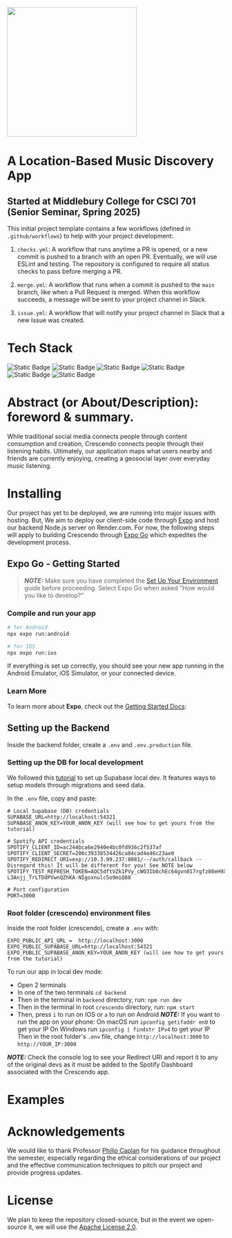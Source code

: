 
<img src="https://github.com/user-attachments/assets/a3055d34-0123-4097-95d8-8c633e1bbde5" width="300" />

# A Location-Based Music Discovery App


## Started at Middlebury College for CSCI 701 (Senior Seminar, Spring 2025)

This initial project template contains a few workflows (defined in `.github/workflows`) to help with your project development:

1. `checks.yml`: A workflow that runs anytime a PR is opened, or a new commit is pushed to a branch with an open PR. Eventually, we will use ESLint and testing. The repository is configured to require all status checks to pass before merging a PR.

2. `merge.yml`: A workflow that runs when a commit is pushed to the `main` branch, like when a Pull Request is merged. When this workflow succeeds, a message will be sent to your project channel in Slack.

3. `issue.yml`: A workflow that will notify your project channel in Slack that a new Issue was created.

# Tech Stack

![Static Badge](https://img.shields.io/badge/React%20Native-%2361DBFB?logo=React&labelColor=black)
![Static Badge](https://img.shields.io/badge/Expo-%23ffffff?logo=Expo&labelColor=black)
![Static Badge](https://img.shields.io/badge/PostgreSQL-%23326790?logo=PostgreSQL&labelColor=D3D3D3)
![Static Badge](https://img.shields.io/badge/Supabase-black?logo=Supabase&labelColor=black&color=%2340CE8D)
![Static Badge](https://img.shields.io/badge/Express-black?logo=Express)
![Static Badge](https://img.shields.io/badge/Node.js-red?logo=Node.js&labelColor=%23505050&color=%235E9F4E)


# Abstract (or About/Description): foreword & summary.
While traditional social media connects people through content consumption and creation, Crescendo connects people through their listening habits. 
Ultimately, our application maps what users nearby and friends are currently enjoying, creating a geosocial layer over everyday music listening.

# Installing

Our project has yet to be deployed, we are running into major issues with hosting. But, We aim to deploy our client-side code through [Expo](https://docs.expo.dev/build/setup/) and host our backend Node.js server on Render.com.
For now, the following steps will apply to building Crescendo through [Expo Go](https://expo.dev/go) which expedites the development process.

## Expo Go - Getting Started

> **_NOTE:_** Make sure you have completed the [Set Up Your Environment](https://docs.expo.dev/get-started/set-up-your-environment/) guide before proceeding. Select Expo Go when asked "How would you like to develop?"


### Compile and run your app

```sh
# for Android
npx expo run:android

# for IOS
npx expo run:ios
```

If everything is set up correctly, you should see your new app running in the Android Emulator, iOS Simulator, or your connected device.

### Learn More

To learn more about **Expo**, check out the [Getting Started Docs](https://docs.expo.dev/get-started/introduction/):

## Setting up the Backend

Inside the backend folder, create a ```.env``` and ```.env.production``` file.

### Setting up the DB for local development

We followed this [tutorial](https://www.youtube.com/watch?v=BceVcpiOlKM&t=719s) to set up Supabase local dev.
It features ways to setup models through migrations and seed data.

In the ```.env``` file, copy and paste:

```
# Local Supabase (DB) credentials
SUPABASE_URL=http://localhost:54321
SUPABASE_ANON_KEY=YOUR_ANON_KEY (will see how to get yours from the tutorial)

# Spotify API credentials
SPOTIFY_CLIENT_ID=ac244bca6e2940e4bc0fd936c2f537af
SPOTIFY_CLIENT_SECRET=200c39338534426ca84cad4e46c23ae0
SPOTIFY_REDIRECT_URI=exp://10.3.99.237:8081/--/auth/callback -- Disregard this! It will be different for you! See NOTE below
SPOTIFY_TEST_REFRESH_TOKEN=AQC5dftVZk1PVy_cWO3Ib0chEc64gvn017rgfz80eH9X43hRXIlIdPHQdm74ezC44HCO0G2cvv7rpANQOY1koQ72YX-L3Anjj_TrLTDdPVwnQZhKA-NIgoxnulc5o9miQ88

# Port configuration
PORT=3000
```

### Root folder (crescendo) environment files

Inside the root folder (crescendo), create a ```.env``` with:
```
EXPO_PUBLIC_API_URL =  http://localhost:3000 
EXPO_PUBLIC_SUPABASE_URL=http://localhost:54321
EXPO_PUBLIC_SUPABASE_ANON_KEY=YOUR_ANON_KEY (will see how to get yours from the tutorial)
```

To run our app in local dev mode:
* Open 2 terminals
* In one of the two terminals ```cd backend```
* Then in the terminal in ```backend``` directory, run: ```npm run dev```
* Then in the terminal in root ```crescendo``` directory, run: ```npm start```
* Then, press ```i``` to run on IOS or ```a``` to run on Android
**_NOTE:_** If you want to run the app on your phone:
  On macOS run ```ipconfig getifaddr en0``` to get your IP
  On Windows run ```ipconfig | findstr IPv4``` to get your IP
  Then in the root folder's ```.env``` file, change ```http://localhost:3000``` to ```http://YOUR_IP:3000```


**_NOTE:_** Check the console log to see your Redirect URI and report it to any of the original devs as it must be added to the Spotify Dashboard associated with the Crescendo app.


# Examples


# Acknowledgements
We would like to thank Professor [Philip Caplan](https://www.middlebury.edu/college/people/philip-caplan) for his guidance throughout the semester, especially regarding the ethical considerations of our project and the effective communication techniques to pitch our project and provide progress updates. 

# License
We plan to keep the repository closed-source, but in the event we open-source it, we will use the [Apache License 2.0](https://choosealicense.com/licenses/apache-2.0/).

